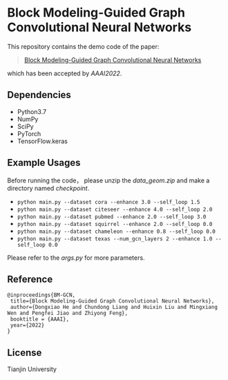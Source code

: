 # Block Modeling-Guided Graph Convolutional Neural Networks
This repository contains the demo code of the paper:
>[Block Modeling-Guided Graph Convolutional Neural Networks]()

which has been accepted by *AAAI2022*.
## Dependencies
* Python3.7
* NumPy
* SciPy
* PyTorch
* TensorFlow.keras
## Example Usages
Before running the code， please unzip the *data_geom.zip* and make a directory named *checkpoint*.

* `python main.py --dataset cora --enhance 3.0 --self_loop 1.5`
* `python main.py --dataset citeseer --enhance 4.0 --self_loop 2.0`
* `python main.py --dataset pubmed --enhance 2.0 --self_loop 3.0`
* `python main.py --dataset squirrel --enhance 2.0 --self_loop 0.0`
* `python main.py --dataset chameleon --enhance 0.8 --self_loop 0.0`
* `python main.py --dataset texas --num_gcn_layers 2 --enhance 1.0 --self_loop 0.0`

Please refer to the *args.py* for more parameters.
## Reference
    @inproceedings{BM-GCN,
     title={Block Modeling-Guided Graph Convolutional Neural Networks},
     author={Dongxiao He and Chundong Liang and Huixin Liu and Mingxiang Wen and Pengfei Jiao and Zhiyong Feng},
     booktitle = {AAAI},
     year={2022}
    }
## License
Tianjin University
